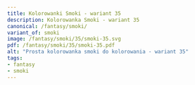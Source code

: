 ```yaml
---
title: Kolorowanki Smoki - wariant 35
description: Kolorowanka Smoki - wariant 35
canonical: /fantasy/smoki/
variant_of: smoki
image: /fantasy/smoki/35/smoki-35.svg
pdf: /fantasy/smoki/35/smoki-35.pdf
alt: "Prosta kolorowanka smoki do kolorowania - wariant 35"
tags:
- fantasy
- smoki
---
```

